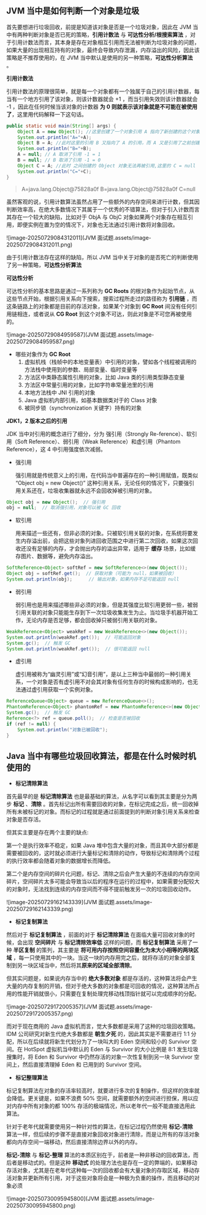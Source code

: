 ## JVM 当中是如何判断一个对象是垃圾

首先要想进行垃圾回收，前提是知道该对象是否是一个垃圾对象，因此在 JVM 当中有两种判断对象是否已死的策略，**引用计数法** 与 **可达性分析/根搜索算法** ，对于引用计数法而言，其本身是存在对象相互引用而无法被判断为垃圾对象的问题，如果大量的出现相互持有的对象，最终会导致内存泄漏，内存溢出的风险，因此该策略是不推荐使用的，在 JVM 当中默认是使用的另一种策略，**可达性分析算法** 。

**引用计数法**

引用计数法的原理很简单，就是每一个对象都有一个独属于自己的引用计数器，每当有一个地方引用了该对象，则该计数器就会 +1 ，而当引用失效则该计数器就会 -1 ，因此在任何时候当该对象的计数器 **为 0 则就表示该对象就是不可能在被使用了**，这里用代码解释一下这句话。

~~~ java
public static void main(String[] args) {
    Object A = new Object(); //这里创建了一个对象引用 A 指向了新创建的这个对象,因此这个对象的引用计数器 +1  = 1
    System.out.println("A="+A);
    Object B = A; //此时这里的引用 B 又指向了 A 的引用，而 A 又是引用了之前创建的对象计数器 +1  = 2
    System.out.println("B="+B);
    A = null; // A 取消了引用 -1 = 1
    B = null; // B 取消了引用 -1 = 0
    Object C = A; //此时 之间创建的 Object 对象无法再被引用,这里的 C = null
    System.out.println("C="+C);
}
~~~

> A=java.lang.Object@75828a0f
> B=java.lang.Object@75828a0f
> C=null

虽然客观的说，引用计数算法虽然占用了一些额外的内存空间来进行计数，但其因判断效率高，在绝大多数情况下其属于一个优秀的不错算法，但对于引入计数而言其存在一个较大的缺陷，比如对于 ObjA 与 ObjC 对象如果两个对象存在相互引用，即便实例在置为空的情况下，对象也无法通过引用计数将对象回收。

![image-20250729084312011](JVM 面试题.assets/image-20250729084312011.png) 

由于引用计数法存在这样的缺陷，所以 JVM 当中关于对象的是否死亡的判断使用了另一种策略，**可达性分析算法**

**可达性分析**

可达性分析的基本思路是通过一系列称为 **GC Roots** 的根对象作为起始节点，从这些节点开始，根据引用关系向下搜索，搜索过程所走过的路径称为 **引用链** ，而这条链路上的对象都是目前的存活对象，如果某个对象到 **GC Root** 间没有任何引用链相连，或者说从 **CG Root** 到这个对象不可达，则此对象是不可您再被使用的。

![image-20250729084959587](JVM 面试题.assets/image-20250729084959587.png)

- 哪些对象作为 **GC Root** 
  1. 虚拟机栈（栈帧中的本地变量表）中引用的对象，譬如各个线程被调用的方法栈中使用到的参数、局部变量、临时变量等
  2. 方法区中类静态属性引用的对象，比如 Java 类的引用类型静态变量
  3. 方法区中常量引用的对象，比如字符串常量池里的引用
  4. 本地方法栈中 JNI 引用的对象
  5. Java 虚拟机内部引用，如基本数据类对于的 Class 对象
  6. 被同步锁（synchronization 关键字）持有的对象

**JDK1，2 版本之后的引用**

JDK 当中对引用的概念进行了细分，分为 强引用（Strongly Re-ference）、软引用（Soft Reference）、弱引用（Weak Reference）和虚引用（Phantom Reference），这 4 中引用强度依次减弱。

- 强引用 

  强引用就是传统意义上的引用，在代码当中普遍存在的一种引用赋值，既类似 “Object obj = new Object()” 这种引用关系，无论任何的情况下，只要强引用关系还在，垃圾收集器就永远不会回收掉被引用的对象。

~~~ java
Object obj = new Object();  // 强引用
obj = null;  // 取消强引用，对象可以被 GC 回收
~~~

- 软引用

  用来描述一些还有，但非必须的对象。只被软引用关联的对象，在系统将要发生内存溢出前，会把这些对象列进回收范围之中进行第二次回收，如果这次回收还没有足够的内存，才会抛出内存的溢出异常，适用于 **缓存** 场景，比如缓存图片、数据等，避免内存溢出。

~~~ java
SoftReference<Object> softRef = new SoftReference<>(new Object());
Object obj = softRef.get();  // 获取对象（可能为 null，如果被回收）
System.out.println(obj);      // 输出对象，如果内存不足可能返回 null
~~~

- 弱引用

  弱引用也是用来描述哪些非必须的对象，但是其强度比软引用更弱一些，被弱引用关联的对象只能能生存到下一次垃圾收集发生为止。当垃圾手机器开始工作，无论内存是否足够，都会回收掉只被弱引用关联的对象。

~~~ java
WeakReference<Object> weakRef = new WeakReference<>(new Object());
System.out.println(weakRef.get());  // 可能返回对象
System.gc();  // 触发 GC
System.out.println(weakRef.get());  // 很可能返回 null
~~~

- 虚引用

  虚引用被称为“幽灵引用”或“幻音引用”，是以上三种当中最弱的一种引用关系，一个对象是否有虚引用不对会其对象有任何生存的时候构成影响的，也无法通过虚引用获取一个实例对象。

~~~ java
ReferenceQueue<Object> queue = new ReferenceQueue<>();
PhantomReference<Object> phantomRef = new PhantomReference<>(new Object(), queue);
System.gc();  // 触发 GC
Reference<?> ref = queue.poll();  // 检查是否被回收
if (ref != null) {
    System.out.println("对象已被回收");
}
~~~

## Java 当中有哪些垃圾回收算法，都是在什么时候时机使用的

- **标记清除算法**

首先最早的是 **标记清除算法** 也是最基础的算法，从名字可以看到其主要是分为两步 **标记** 、**清除** 。首先标记出所有需要回收的对象，在标记完成之后，统一回收掉所有未被标记的对象。而标记的过程就是通过前面提到的判断对象引用关系来检查对象是否存活。

但其实主要是存在两个主要的缺点:

第一个是执行效率不稳定，如果 Java 堆中包含大量的对象，而且其中大部分都是需要被回收的，这时就必须进行大量标记和清除的动作，导致标记和清除两个过程的执行效率都会随着对象的数据增长而降低。

第二个是内存空间的碎片化问题，标记、清除之后会产生大量的不连续的内存空间碎片，空间碎片太多可能会导致当以后的程序在运行的过程中，如果需要分配较大的对象时，无法找到连续的内存空间而不得不提前触发另一次的垃圾回收动作。

![image-20250729162143339](JVM 面试题.assets/image-20250729162143339.png) 



- **标记复制算法**

然后对于 **标记复制算法** ，前面的对于 **标记清除算法** 在面临大量可回收对象的时候，会出现 **空间碎片** 与 **标记清除效率低** 这样的问题，而 **标记复制算法** 采用了一种 **半区复制** 的策列，其主要是 **将可用内存按照空间容量化为未大小相等的两块区域** ，每一只使用其中的一块。当这一块的内存用完之后，就将存活的对象全部复制到另一块区域当中，然后将其**原来的区域全部清除**。

但其实问题是，如果说内存当中的 **绝大多数对象** 都是存活的，这种算法将会产生大量的内存复制的开销，但对于绝大多数的对象都是可回收的情况，这种算法所占用的性能开销就很小，只需要在复制处理完移动栈顶指针就可以完成顺序的分配。

![image-20250729172005357](JVM 面试题.assets/image-20250729172005357.png) 

而对于现在商用的 Java 虚拟机而言，觉大多数都是采用了这种的垃圾回收策略。IDM 公司研究对新生代绝大多数都是 **朝生夕死** 的，因此其实是不需要进行 1:1 分配，所以在后续就将新生代划分为了一块叫大的 Eden 空间和较小的 Survivor 空间。在 HotSpot 虚拟机当中默认的 Eden 与 Survivor 的大小比例是 8:1 发生垃圾搜集时，将 Eden 和 Survivor 中仍然存活的对象一次性复制到另一块 Survivor 空间上，然后直接清理掉 Eden 和 已用到的 Survivor 空间。

- **标记整理算法**

标记复制算法在对象的存活率较高时，就要进行多次的复制操作，但这样的效率就会降低。更关键是，如果不浪费 50% 空间，就需要额外的空间进行担保，用以应对内存中所有对象的都 100% 存活的极端情况，所以老年代一般不能直接选用此算法。

针对于老年代就需要使用另一种针对性的算法，在标记过程仍然使用 **标记-清除** 算法一样，但后续的步骤不是直接对象回收对象进行清除，而是让所有的存活对象都向内存空间一端移动，然后直接清除边界以外的内存。

**标记-清除** 与 **标记-整理** 算法的本质区别在于，前者是一种非移动的回收算法，而后者是移动式的。但是这种 **移动式**  的处理方法也是存在一定的弊端的，如果移动存活对象，尤其是在老年代这种每一次的回收都会有大量对象的存取区域，移动存活对象并更新所有引用，对于这些对象将会是一种极为负重的操作，而且移动的对象必须

![image-20250730095945800](JVM 面试题.assets/image-20250730095945800.png) 
